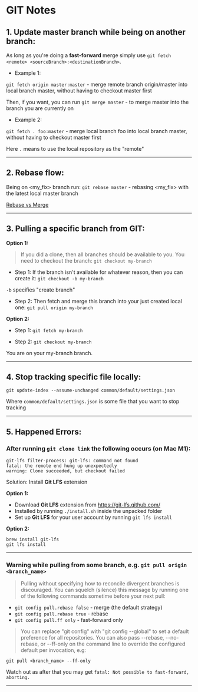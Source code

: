 
# GIT Notes

## 1. Update master branch while being on another branch:

As long as you're doing a **fast-forward** merge simply use `git fetch <remote> <sourceBranch>:<destinationBranch>`.

- Example 1:

`git fetch origin master:master` - merge remote branch origin/master into local branch master, without having to checkout master first

Then, if you want, you can run `git merge master` - to merge master into the branch you are currently on

- Example 2:

`git fetch . foo:master` - merge local branch foo into local branch master, without having to checkout master first

Here `.` means to use the local repository as the "remote"

---

## 2. Rebase flow:

Being on <my_fix> branch run: `git rebase master` - rebasing <my_fix> with the latest local master branch

[Rebase vs Merge](https://github.com/stepanenko/git-info/blob/master/Rebase_vs_Merge.md)

---

## 3. Pulling a specific branch from GIT:

**Option 1:**

> If you did a clone, then all branches should be available to you. You need to checkout the branch: `git checkout my-branch`

- Step 1: If the branch isn't available for whatever reason, then you can create it: `git checkout -b my-branch`

`-b` specifies "create branch"

- Step 2: Then fetch and merge this branch into your just created local one: `git pull origin my-branch`

**Option 2:**

- Step 1: `git fetch my-branch`

- Step 2: `git checkout my-branch`

You are on your my-branch branch.

---

## 4. Stop tracking specific file locally:
```
git update-index --assume-unchanged common/default/settings.json
```
Where `common/default/settings.json` is some file that you want to stop tracking

---

## 5. Happened Errors:

### After running `git clone link` the following occurs (on Mac M1):

```
git-lfs filter-process: git-lfs: command not found
fatal: the remote end hung up unexpectedly
warning: Clone succeeded, but checkout failed
```
Solution: Install **Git LFS** extension

**Option 1:**

- Download **Git LFS** extension from https://git-lfs.github.com/
- Installed by running `./install.sh` inside the unpacked folder
- Set up **Git LFS** for your user account by running `git lfs install`

**Option 2:**

```
brew install git-lfs
git lfs install
```

---

### Warning while pulling from some branch, e.g. `git pull origin <branch_name>`

> Pulling without specifying how to reconcile divergent branches is
discouraged. You can squelch (silence) this message by running one of the following
commands sometime before your next pull:
 
- `git config pull.rebase false`  - merge (the default strategy)
- `git config pull.rebase true`   - rebase
- `git config pull.ff only`       - fast-forward only

> You can replace "git config" with "git config --global" to set a default
preference for all repositories. You can also pass --rebase, --no-rebase,
or --ff-only on the command line to override the configured default per invocation, e.g:

`git pull <branch_name> --ff-only`

Watch out as after that you may get `fatal: Not possible to fast-forward, aborting.`

---
